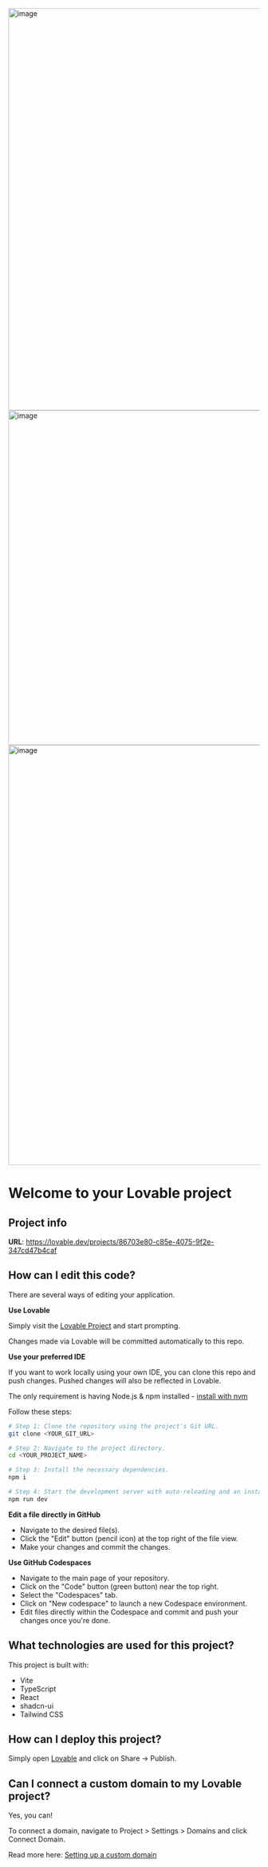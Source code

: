 <img width="1716" height="805" alt="image" src="https://github.com/user-attachments/assets/d6dd87b7-4b95-4e8b-97e7-d84e8dc0b815" />
<img width="783" height="670" alt="image" src="https://github.com/user-attachments/assets/fed8d66a-a982-4d1c-a2d0-53ca7552f917" />
<img width="1349" height="841" alt="image" src="https://github.com/user-attachments/assets/e6448366-dc35-402a-8bc3-62ed2a849300" />


# Welcome to your Lovable project

## Project info

**URL**: https://lovable.dev/projects/86703e80-c85e-4075-9f2e-347cd47b4caf

## How can I edit this code?

There are several ways of editing your application.

**Use Lovable**

Simply visit the [Lovable Project](https://lovable.dev/projects/86703e80-c85e-4075-9f2e-347cd47b4caf) and start prompting.

Changes made via Lovable will be committed automatically to this repo.

**Use your preferred IDE**

If you want to work locally using your own IDE, you can clone this repo and push changes. Pushed changes will also be reflected in Lovable.

The only requirement is having Node.js & npm installed - [install with nvm](https://github.com/nvm-sh/nvm#installing-and-updating)

Follow these steps:

```sh
# Step 1: Clone the repository using the project's Git URL.
git clone <YOUR_GIT_URL>

# Step 2: Navigate to the project directory.
cd <YOUR_PROJECT_NAME>

# Step 3: Install the necessary dependencies.
npm i

# Step 4: Start the development server with auto-reloading and an instant preview.
npm run dev
```

**Edit a file directly in GitHub**

- Navigate to the desired file(s).
- Click the "Edit" button (pencil icon) at the top right of the file view.
- Make your changes and commit the changes.

**Use GitHub Codespaces**

- Navigate to the main page of your repository.
- Click on the "Code" button (green button) near the top right.
- Select the "Codespaces" tab.
- Click on "New codespace" to launch a new Codespace environment.
- Edit files directly within the Codespace and commit and push your changes once you're done.

## What technologies are used for this project?

This project is built with:

- Vite
- TypeScript
- React
- shadcn-ui
- Tailwind CSS

## How can I deploy this project?

Simply open [Lovable](https://lovable.dev/projects/86703e80-c85e-4075-9f2e-347cd47b4caf) and click on Share -> Publish.

## Can I connect a custom domain to my Lovable project?

Yes, you can!

To connect a domain, navigate to Project > Settings > Domains and click Connect Domain.

Read more here: [Setting up a custom domain](https://docs.lovable.dev/features/custom-domain#custom-domain)
